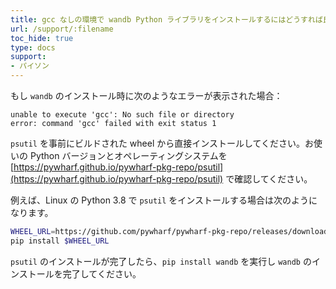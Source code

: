 ```yaml
---
title: gcc なしの環境で wandb Python ライブラリをインストールするにはどうすれば良いですか？
url: /support/:filename
toc_hide: true
type: docs
support:
- パイソン
---
```


もし `wandb` のインストール時に次のようなエラーが表示された場合：

```
unable to execute 'gcc': No such file or directory
error: command 'gcc' failed with exit status 1
```

`psutil` を事前にビルドされた wheel から直接インストールしてください。お使いの Python バージョンとオペレーティングシステムを [https://pywharf.github.io/pywharf-pkg-repo/psutil](https://pywharf.github.io/pywharf-pkg-repo/psutil) で確認してください。

例えば、Linux の Python 3.8 で `psutil` をインストールする場合は次のようになります。

```bash
WHEEL_URL=https://github.com/pywharf/pywharf-pkg-repo/releases/download/psutil-5.7.0-cp38-cp38-manylinux2010_x86_64.whl#sha256=adc36dabdff0b9a4c84821ef5ce45848f30b8a01a1d5806316e068b5fd669c6d
pip install $WHEEL_URL
```

`psutil` のインストールが完了したら、`pip install wandb` を実行し `wandb` のインストールを完了してください。